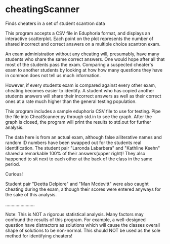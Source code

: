 # cheatingScanner
Finds cheaters in a set of student scantron data

This program accepts a CSV file in Eduphoria format, and displays
an interactive scatterplot. Each point on the plot represents the 
number of shared incorrect and correct answers on a multiple choice
scantron exam. 

An exam administration without any cheating will, presumably, have 
many students who share the same correct answers. One would hope 
after all that most of the students pass the exam. Comparing a
suspected cheater's exam to another students by looking at how 
how many questions they have in common does not tell us much information.

However, if every students exam is compared against every other exam,
cheating becomes easier to identify. A student who has copied another 
students answers will share their incorrect answers as well as their
correct ones at a rate much higher than the general testing population.

This program includes a sample eduphoria CSV file to use for testing.
Pipe the file into CheatScanner.py through std.in to see the graph.
After the graph is closed, the program will print the results to std.out
for further analysis.

The data here is from an actual exam, although false alliterative names
and random ID numbers have been swapped out for the students real 
identification. The student pair "Laronda Labarbera" and "Kathline Keehn"
shared a remarkable 100% of their answers(upper right)! They also happened
to sit next to each other at the back of the class in the same period. 

Curious!

Student pair "Deetta Delpiore" and "Man Mcdevitt" were also caught cheating
during the exam, although their scores were entered anyways for the sake of
this analysis.

.......................

Note: This is NOT a rigorous statistical analysis. Many factors may 
confound the results of this program. For example, a well-designed question
have distractors as solutions which will cause the classes overall shape
of solutions to be non-normal. This should NOT be used as the sole method 
for identifying cheaters!
